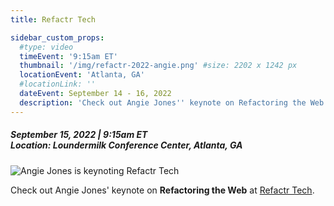```yaml
---
title: Refactr Tech

sidebar_custom_props:
  #type: video
  timeEvent: '9:15am ET'
  thumbnail: '/img/refactr-2022-angie.png' #size: 2202 x 1242 px
  locationEvent: 'Atlanta, GA'
  #locationLink: ''
  dateEvent: September 14 - 16, 2022
  description: 'Check out Angie Jones'' keynote on Refactoring the Web.'
---
```


##### September 15, 2022 | 9:15am ET <br/> Location: Loundermilk Conference Center, Atlanta, GA

![Angie Jones is keynoting Refactr Tech](/img/refactr-2022-angie.png)

Check out Angie Jones' keynote on **Refactoring the Web** at [Refactr Tech](https://www.refactr.tech/).